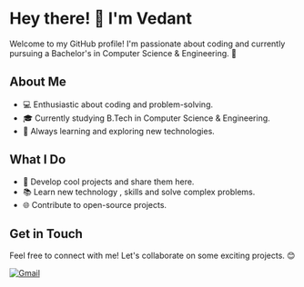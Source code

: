 # Hey there! 👋 I'm Vedant

Welcome to my GitHub profile! I'm passionate about coding and currently pursuing a Bachelor's in Computer Science & Engineering. 🌟

## About Me
- 💻 Enthusiastic about coding and problem-solving.
- 🎓 Currently studying B.Tech in Computer Science & Engineering.
- 🌱 Always learning and exploring new technologies.

## What I Do
- 🚀 Develop cool projects and share them here.
- 📚 Learn new technology , skills and solve complex problems.
- 🌐 Contribute to open-source projects.

## Get in Touch
Feel free to connect with me! Let's collaborate on some exciting projects. 😊

[![Gmail](https://img.shields.io/badge/Email-vedantvvk5%40gmail.com-red)](mailto:vedantvvk5@gmail.com)
